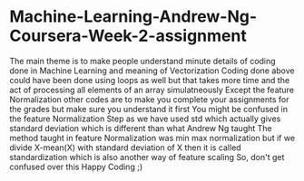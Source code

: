 # Machine-Learning-Andrew-Ng-Coursera-Week-2-assignment
The main theme is to make people understand minute details of coding done in Machine Learning and meaning of Vectorization
Coding done above could have been done using loops as well but that takes more time and the act of processing all elements of an array simulatneously
Except the feature Normalization other codes are to make you complete your assignments for the grades but make sure you understand it first 
You might be confused in the feature Normalization Step as we have used std which actually gives standard deviation which is different than what Andrew Ng taught
The method taught in feature Normalization was min max normalization but if we divide X-mean(X) with standard deviation of X then it is called standardization which is also another way of feature scaling 
So, don't get confused over this
Happy Coding ;) 
